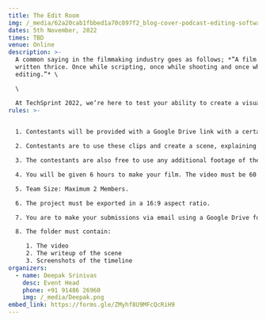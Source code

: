 ```yaml
---
title: The Edit Room
img: /_media/62a20cab1fbbed1a70c897f2_blog-cover-podcast-editing-software-which-one-to-choose-in-2022-1-.png
dates: 5th November, 2022
times: TBD
venue: Online
description: >-
  A common saying in the filmmaking industry goes as follows; *”A film is
  written thrice. Once while scripting, once while shooting and once while
  editing.”* \

  \

  At TechSprint 2022, we’re here to test your ability to create a visually appealing scene alongside pleasing and appropriate audio.
rules: >-
  

  1. Contestants will be provided with a Google Drive link with a certain number of clips and a short note as to what each clip is trying to portray.

  2. Contestants are to use these clips and create a scene, explaining a story. 

  3. The contestants are also free to use any additional footage of their liking provided all the clips in the Google Drive link have been used.

  4. You will be given 6 hours to make your film. The video must be 60 seconds long.

  5. Team Size: Maximum 2 Members.

  6. The project must be exported in a 16:9 aspect ratio. 

  7. You are to make your submissions via email using a Google Drive folder.

  8. The folder must contain:

     1. The video
     2. The writeup of the scene
     3. Screenshots of the timeline
organizers:
  - name: Deepak Srinivas
    desc: Event Head
    phone: +91 91486 26960
    img: /_media/Deepak.png
embed_link: https://forms.gle/ZMyhf8U9MFcQcRiH9
---
```

